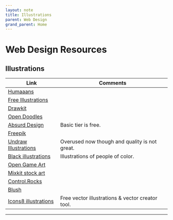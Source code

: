 ```yaml
---
layout: note
title: Illustrations
parent: Web Design
grand_parent: Home
---
```


# Web Design Resources

## Illustrations

| Link                                                       | Comments                                         |
| ---------------------------------------------------------- | ------------------------------------------------ |
| [Humaaans](https://www.humaaans.com/)                      |
| [Free Illustrations](https://lukaszadam.com/illustrations) |
| [Drawkit](https://www.drawkit.io/)                         |
| [Open Doodles](https://opendoodles.com)                    |
| [Absurd Design](https://absurd.design)                     | Basic tier is free.                              |
| [Freepik](https://freepik.com)                             |
| [Undraw Illustrations](https://undraw.co/illustrations)    | Overused now though and quality is not great.    |
| [Black illustrations](https://www.blackillustrations.com/) | Illustrations of people of color.                |
| [Open Game Art](https://opengameart.org/)                  |
| [Mixkit stock art](https://mixkit.co/free-stock-art/)      |
| [Control.Rocks](https://control.rocks/)                    |
| [Blush](https://blush.design/)                             |
| [Icons8 illustrations](https://icons8.com/illustrations)   | Free vector illustrations & vector creator tool. |

---

